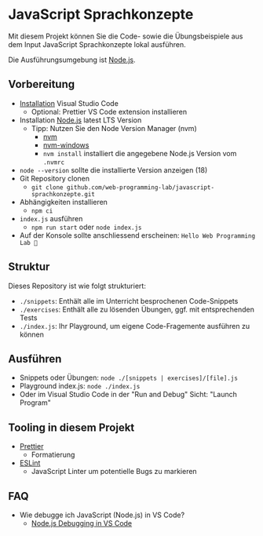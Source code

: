 # JavaScript Sprachkonzepte

Mit diesem Projekt können Sie die Code- sowie die Übungsbeispiele aus dem Input JavaScript Sprachkonzepte lokal ausführen.

Die Ausführungsumgebung ist [Node.js](https://nodejs.org/).

## Vorbereitung

- [Installation](https://code.visualstudio.com/download) Visual Studio Code
  - Optional: Prettier VS Code extension installieren
- Installation [Node.js](https://nodejs.org/) latest LTS Version
  - Tipp: Nutzen Sie den Node Version Manager (nvm)
    - [nvm](https://github.com/nvm-sh/nvm)
    - [nvm-windows](https://github.com/coreybutler/nvm-windows)
    - `nvm install` installiert die angegebene Node.js Version vom `.nvmrc`
- `node --version` sollte die installierte Version anzeigen (18)
- Git Repository clonen
  - `git clone github.com/web-programming-lab/javascript-sprachkonzepte.git`
- Abhängigkeiten installieren
  - `npm ci`
- `index.js` ausführen
  - `npm run start` oder `node index.js`
- Auf der Konsole sollte anschliessend erscheinen: `Hello Web Programming Lab 🤙`

## Struktur

Dieses Repository ist wie folgt strukturiert:

- `./snippets`: Enthält alle im Unterricht besprochenen Code-Snippets
- `./exercises`: Enthält alle zu lösenden Übungen, ggf. mit entsprechenden Tests
- `./index.js`: Ihr Playground, um eigene Code-Fragemente ausführen zu können

## Ausführen

- Snippets oder Übungen: `node ./[snippets | exercises]/[file].js`
- Playground index.js: `node ./index.js`
- Oder im Visual Studio Code in der "Run and Debug" Sicht: "Launch Program"

## Tooling in diesem Projekt

- [Prettier](https://prettier.io/)
  - Formatierung
- [ESLint](https://eslint.org/)
  - JavaScript Linter um potentielle Bugs zu markieren

## FAQ

- Wie debugge ich JavaScript (Node.js) in VS Code?
  - [Node.js Debugging in VS Code](https://code.visualstudio.com/docs/nodejs/nodejs-debugging)
